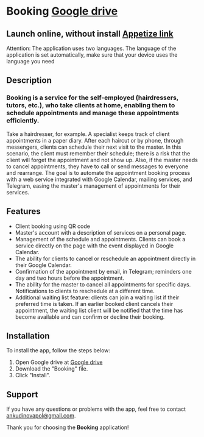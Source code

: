# Booking [Google drive](https://drive.google.com/drive/folders/1u6M8L59bWF_lmf-P9Ckc-K3p9vyZkTzm?usp=sharing)
## Launch online, without install [Appetize link](https://appetize.io/app/3m5hng6vrmjv5iwv3jwco4ahwe?device=pixel7&osVersion=13.0)
Attention: The application uses two languages. The language of the application is set automatically, make sure that your device uses the language you need


## Description

### **Booking** is a service for the self-employed (hairdressers, tutors, etc.), who take clients at home, enabling them to schedule appointments and manage these appointments efficiently.

Take a hairdresser, for example. A specialist keeps track of client appointments in a paper diary. After each haircut or by phone, through messengers, clients can schedule their next visit to the master. In this scenario, the client must remember their schedule; there is a risk that the client will forget the appointment and not show up. Also, if the master needs to cancel appointments, they have to call or send messages to everyone and rearrange.
The goal is to automate the appointment booking process with a web service integrated with Google Calendar, mailing services, and Telegram, easing the master's management of appointments for their services.


## Features

- Client booking using QR code
- Master's account with a description of services on a personal page.
- Management of the schedule and appointments. Clients can book a service directly on the page with the event displayed in Google Calendar.
- The ability for clients to cancel or reschedule an appointment directly in their Google Calendar.
- Confirmation of the appointment by email, in Telegram; reminders one day and two hours before the appointment.
- The ability for the master to cancel all appointments for specific days. Notifications to clients to reschedule at a different time.
- Additional waiting list feature: clients can join a waiting list if their preferred time is taken. If an earlier booked client cancels their appointment, the waiting list client will be notified that the time has become available and can confirm or decline their booking.

## Installation

To install the app, follow the steps below:

1. Open Google drive at [Google drive](https://drive.google.com/drive/folders/1u6M8L59bWF_lmf-P9Ckc-K3p9vyZkTzm?usp=sharing)
2. Download the "Booking" file.
3. Click "Install".


## Support

If you have any questions or problems with the app, feel free to contact [ankudinovapol@gmail.com](mailto:ankudinovapol@gmail.com).

Thank you for choosing the **Booking** application!
